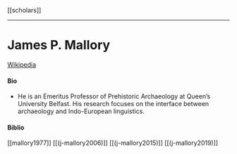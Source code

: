[[scholars]]

---

# James P. Mallory
[Wikipedia](https://en.wikipedia.org/wiki/J.-P.-Mallory)

#### Bio
- He is an Emeritus Professor of Prehistoric Archaeology at Queen’s University Belfast. His research focuses on the interface between archaeology and Indo-European linguistics.
#### Biblio
[[mallory1977]]
[[(j-mallory2006)]]
[[(j-mallory2015)]]
[[(j-mallory2019)]]